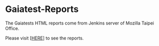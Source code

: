 Gaiatest-Reports
================

The Gaiatests HTML reports come from Jenkins server of Mozilla Taipei Office.

Please visit [<a href="http://mozilla-twqa.github.io/Gaiatest-Reports/" target="_blank">HERE</a>] to see the reports.

